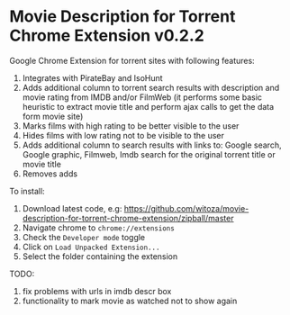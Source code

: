 Movie Description for Torrent Chrome Extension v0.2.2
=============================

Google Chrome Extension for torrent sites with following features:

1. Integrates with PirateBay and IsoHunt
2. Adds additional column to torrent search results with description and movie rating from IMDB and/or FilmWeb (it performs some basic heuristic to extract movie title and perform ajax calls to get the data form movie site)
3. Marks films with high rating to be better visible to the user
4. Hides films with low rating not to be visible to the user 
5. Adds additional column to search results with links to:  Google search, Google graphic, Filmweb, Imdb search for the original torrent title or movie title
6. Removes adds

To install:

1. Download latest code, e.g: https://github.com/witoza/movie-description-for-torrent-chrome-extension/zipball/master
2. Navigate chrome to `chrome://extensions`
3. Check the `Developer mode` toggle
4. Click on `Load Unpacked Extension...`
5. Select the folder containing the extension

TODO:

1. fix problems with urls in imdb descr box
2. functionality to mark movie as watched not to show again